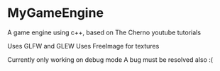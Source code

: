 # MyGameEngine
A game engine using c++, based on The Cherno youtube tutorials

Uses GLFW and GLEW
Uses FreeImage for textures

Currently only working on debug mode 
A bug must be resolved also :(
